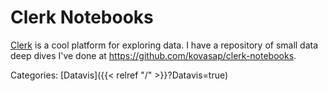 # Clerk Notebooks

[Clerk](https://github.com/nextjournal/clerk) is a cool platform for exploring
data.
I have a repository of small data deep dives I've done at
https://github.com/kovasap/clerk-notebooks.

Categories: [Datavis]({{< relref "/" >}}?Datavis=true)